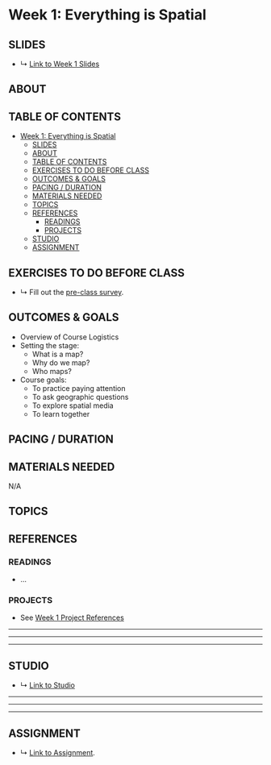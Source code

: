# Week 1: Everything is Spatial

## SLIDES
* ↳ [Link to Week 1 Slides]()


## ABOUT

<!-- 
* What is a map? what can a map be?
  * Everything is Spatial - overview of mapping, what it is/isn't, what it can be, and what it means for us in media art/design.
  * A1: Paying Attention - assignment is about paying attention: defining a phenomenon to map and observe, learn about, investigate, and report on.
    * this can be remotely done using aerial images 
    * or physically based (preferred)
 -->


## TABLE OF CONTENTS

- [Week 1: Everything is Spatial](#week-1-everything-is-spatial)
  - [SLIDES](#slides)
  - [ABOUT](#about)
  - [TABLE OF CONTENTS](#table-of-contents)
  - [EXERCISES TO DO BEFORE CLASS](#exercises-to-do-before-class)
  - [OUTCOMES & GOALS](#outcomes--goals)
  - [PACING / DURATION](#pacing--duration)
  - [MATERIALS NEEDED](#materials-needed)
  - [TOPICS](#topics)
  - [REFERENCES](#references)
    - [READINGS](#readings)
    - [PROJECTS](#projects)
  - [STUDIO](#studio)
  - [ASSIGNMENT](#assignment)

## EXERCISES TO DO BEFORE CLASS

* ↳ Fill out the [pre-class survey](https://forms.gle/sQ1E9ywrJxbDskVL7).

## OUTCOMES & GOALS

* Overview of Course Logistics
* Setting the stage:
  * What is a map?
  * Why do we map?
  * Who maps?
* Course goals:
  * To practice paying attention 
  * To ask geographic questions 
  * To explore spatial media
  * To learn together

## PACING / DURATION



## MATERIALS NEEDED

N/A

## TOPICS



## REFERENCES

### READINGS

* ...

### PROJECTS

* See [Week 1 Project References](../BIBLIOGRAPHY.md)

***
***
***

## STUDIO

* ↳ [Link to Studio](#)

***
***
***

## ASSIGNMENT

* ↳ [Link to Assignment](../assignments/assignment_01.md).